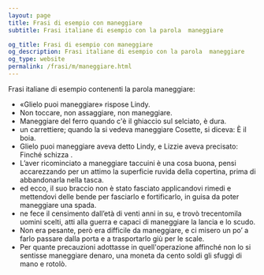 ```yaml
---
layout: page
title: Frasi di esempio con maneggiare 
subtitle: Frasi italiane di esempio con la parola  maneggiare

og_title: Frasi di esempio con maneggiare 
og_description: Frasi italiane di esempio con la parola  maneggiare
og_type: website
permalink: /frasi/m/maneggiare.html
---
```


Frasi italiane di esempio contenenti la parola maneggiare:


- «Glielo puoi maneggiare» rispose Lindy.
- Non toccare, non assaggiare, non maneggiare.
- Maneggiare del ferro quando c'è il ghiaccio sul selciato, è dura.
- un carrettiere; quando la si vedeva maneggiare Cosette, si diceva: È il boia.
- Glielo puoi maneggiare aveva detto Lindy, e Lizzie aveva precisato: Finché schizza .
- L’aver ricominciato a maneggiare taccuini è una cosa buona, pensi accarezzando per un attimo la superficie ruvida della copertina, prima di abbandonarla nella tasca.
- ed ecco, il suo braccio non è stato fasciato applicandovi rimedi e mettendovi delle bende per fasciarlo e fortificarlo, in guisa da poter maneggiare una spada.
- ne fece il censimento dall’età di venti anni in su, e trovò trecentomila uomini scelti, atti alla guerra e capaci di maneggiare la lancia e lo scudo.
- Non era pesante, però era difficile da maneggiare, e ci misero un po’ a farlo passare dalla porta e a trasportarlo giù per le scale.
- Per quante precauzioni adottasse in quell'operazione affinché non lo si sentisse maneggiare denaro, una moneta da cento soldi gli sfuggì di mano e rotolò.
